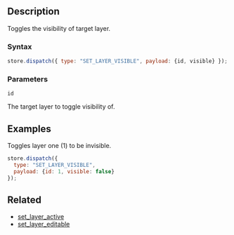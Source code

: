 ## Description

Toggles the visibility of target layer.

### Syntax

```js
store.dispatch({ type: "SET_LAYER_VISIBLE", payload: {id, visible} });
```

### Parameters

`id`

The target layer to toggle visibility of.

## Examples

Toggles layer one (1) to be invisible.

```js
store.dispatch({
  type: "SET_LAYER_VISIBLE",
  payload: {id: 1, visible: false}
});
```

## Related

- [set_layer_active](./set_layer_active.md)
- [set_layer_editable](./set_layer_editable.md)

